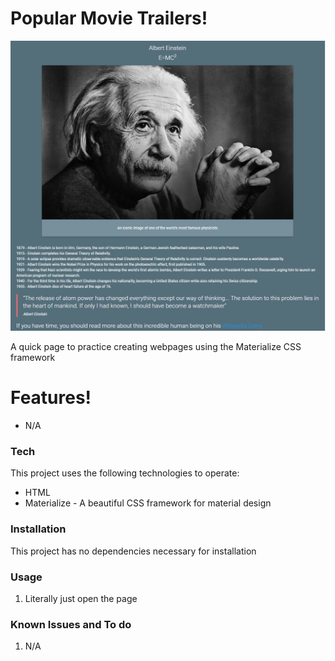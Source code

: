 # Popular Movie Trailers!

![Alt text](/capture.png?raw=true "Optional Title")

A quick page to practice creating webpages using the Materialize CSS framework

# Features!

  - N/A

### Tech

This project uses the following technologies to operate:

* HTML
* Materialize - A beautiful CSS framework for material design

### Installation

This project has no dependencies necessary for installation

### Usage
1. Literally just open the page

### Known Issues and To do
1. N/A